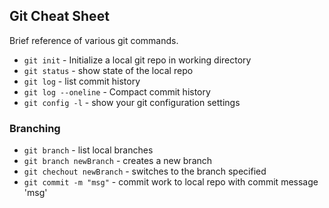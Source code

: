 ## Git Cheat Sheet

Brief reference of various git commands. 

* `git init` - Initialize a local git repo in working directory
* `git status` - show state of the local repo
* `git log` - list commit history
* `git log --oneline` - Compact commit history
* `git config -l` - show your git configuration settings

### Branching
* `git branch` - list local branches
* `git branch newBranch` - creates a new branch
* `git chechout newBranch` - switches to the branch specified
* `git commit -m "msg"` - commit work to local repo with commit message 'msg'
